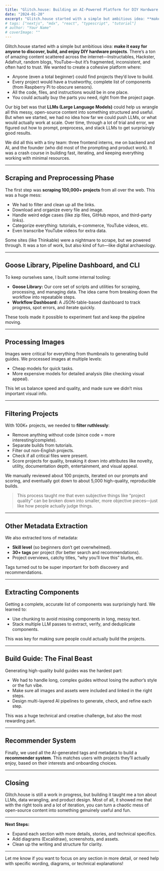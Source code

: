 ```yaml
---
title: "Glitch.house: Building an AI-Powered Platform for DIY Hardware Projects"
date: "2024-01-20"
excerpt: "Glitch.house started with a simple but ambitious idea: **make it easy for anyone to discover, build, and enjoy DIY hardware projects**"
# tags: ["nextjs", "mdx", "react", "typescript", "tutorial"]
# author: "Your Name"
# coverImage: ""
---
```


<!-- # Glitch.house: Building an AI-Powered Platform for DIY Hardware Projects -->

<!-- ## Introduction, Problem, and Context -->

Glitch.house started with a simple but ambitious idea: **make it easy for anyone to discover, build, and enjoy DIY hardware projects**. There’s a ton of amazing content scattered across the internet—Instructables, Hackster, Adafruit, random blogs, YouTube—but it’s fragmented, inconsistent, and often hard to trust. We wanted to create a cohesive platform where:

- Anyone (even a total beginner) could find projects they’d love to build.
- Every project would have a trustworthy, complete list of components (from Raspberry Pi to obscure sensors).
- All the code, files, and instructions would be in one place.
- You could actually buy the parts you need, right from the project page.

Our big bet was that **LLMs (Large Language Models)** could help us wrangle all this messy, open-source content into something structured and useful. But when we started, we had no idea how far we could push LLMs, or what would actually work at scale. Over time, through a lot of trial and error, we figured out how to prompt, preprocess, and stack LLMs to get surprisingly good results.

We did all this with a tiny team: three frontend interns, me on backend and AI, and the founder (who did most of the prompting and product work). It was a crash course in building fast, iterating, and keeping everything working with minimal resources.

---

## Scraping and Preprocessing Phase

The first step was **scraping 100,000+ projects** from all over the web. This was a huge mess:

- We had to filter and clean up all the links.
- Download and organize every file and image.
- Handle weird edge cases (like zip files, GitHub repos, and third-party links).
- Categorize everything: tutorials, e-commerce, YouTube videos, etc.
- Even transcribe YouTube videos for extra data.

Some sites (like Thinkable) were a nightmare to scrape, but we powered through. It was a ton of work, but also kind of fun—like digital archaeology.

---

## Goose Library, Pipeline Dashboard, and CLI

To keep ourselves sane, I built some internal tooling:

- **Goose Library:** Our core set of scripts and utilities for scraping, processing, and managing data. The idea came from breaking down the workflow into repeatable steps.
- **Workflow Dashboard:** A JSON-table-based dashboard to track progress, spot errors, and iterate quickly.

These tools made it possible to experiment fast and keep the pipeline moving.

---

## Processing Images

Images were critical for everything from thumbnails to generating build guides. We processed images at multiple levels:

- Cheap models for quick tasks.
- More expensive models for detailed analysis (like checking visual appeal).

This let us balance speed and quality, and made sure we didn’t miss important visual info.

---

## Filtering Projects

With 100K+ projects, we needed to **filter ruthlessly**:

- Remove anything without code (since code = more interesting/complete).
- Separate builds from tutorials.
- Filter out non-English projects.
- Check if all critical files were present.
- Score projects for quality, breaking it down into attributes like novelty, utility, documentation depth, entertainment, and visual appeal.

We manually reviewed about 100 projects, iterated on our prompts and scoring, and eventually got down to about 5,000 high-quality, reproducible builds.

> This process taught me that even subjective things like “project quality” can be broken down into smaller, more objective pieces—just like how people actually judge things.

---

## Other Metadata Extraction

We also extracted tons of metadata:

- **Skill level** (so beginners don’t get overwhelmed).
- **30+ tags** per project (for better search and recommendations).
- Project overviews, catchy titles, “why you’ll love this” blurbs, etc.

Tags turned out to be super important for both discovery and recommendations.

---

## Extracting Components

Getting a complete, accurate list of components was surprisingly hard. We learned to:

- Use chunking to avoid missing components in long, messy text.
- Stack multiple LLM passes to extract, verify, and deduplicate components.

This was key for making sure people could actually build the projects.

---

## Build Guide: The Final Beast

Generating high-quality build guides was the hardest part:

- We had to handle long, complex guides without losing the author’s style or the fun vibe.
- Make sure all images and assets were included and linked in the right steps.
- Design multi-layered AI pipelines to generate, check, and refine each step.

This was a huge technical and creative challenge, but also the most rewarding part.

---

## Recommender System

Finally, we used all the AI-generated tags and metadata to build a **recommender system**. This matches users with projects they’ll actually enjoy, based on their interests and onboarding choices.

---

## Closing

Glitch.house is still a work in progress, but building it taught me a ton about LLMs, data wrangling, and product design. Most of all, it showed me that with the right tools and a lot of iteration, you can turn a chaotic mess of open-source content into something genuinely useful and fun.

---

**Next Steps:**  
- Expand each section with more details, stories, and technical specifics.  
- Add diagrams (Excalidraw), screenshots, and assets.  
- Clean up the writing and structure for clarity.

---

Let me know if you want to focus on any section in more detail, or need help with specific wording, diagrams, or technical explanations!
